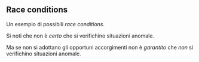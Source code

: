 ## Race conditions

Un esempio di possibili *race conditions*.

Si noti che non è *certo* che si verifichino situazioni anomale.

Ma se non si adottano gli opportuni accorgimenti non è *garantito* che *non* si verifichino situazioni anomale.